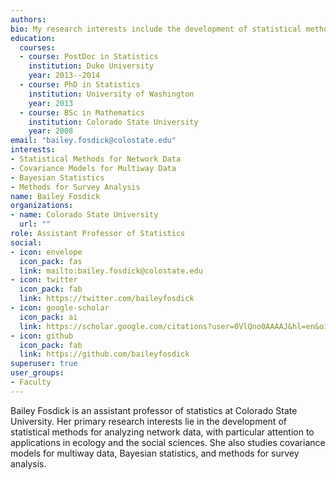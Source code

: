 ```yaml
---
authors:
bio: My research interests include the development of statistical methods for analyzing network data, with particular attention to applications in ecology and the social sciences.
education:
  courses:
  - course: PostDoc in Statistics
    institution: Duke University
    year: 2013--2014
  - course: PhD in Statistics
    institution: University of Washington
    year: 2013
  - course: BSc in Mathematics
    institution: Colorado State University
    year: 2008
email: "bailey.fosdick@colostate.edu"
interests:
- Statistical Methods for Network Data
- Covariance Models for Multiway Data
- Bayesian Statistics
- Methods for Survey Analysis
name: Bailey Fosdick
organizations:
- name: Colorado State University
  url: ""
role: Assistant Professor of Statistics
social:
- icon: envelope
  icon_pack: fas
  link: mailto:bailey.fosdick@colostate.edu
- icon: twitter
  icon_pack: fab
  link: https://twitter.com/baileyfosdick
- icon: google-scholar
  icon_pack: ai
  link: https://scholar.google.com/citations?user=0VlQno0AAAAJ&hl=en&oi=ao
- icon: github
  icon_pack: fab
  link: https://github.com/baileyfosdick
superuser: true
user_groups:
- Faculty
---
```


Bailey Fosdick is an assistant professor of statistics at Colorado State University. Her
primary research interests lie in the development of statistical methods for analyzing 
network data, with particular attention to applications in ecology and the social sciences. 
She also studies covariance models for multiway data, Bayesian statistics, and methods for
survey analysis.